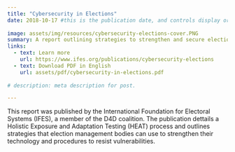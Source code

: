 ```yaml
---
title: "Cybersecurity in Elections"
date: 2018-10-17 #this is the publication date, and controls display order.
 
image: assets/img/resources/cybersecurity-elections-cover.PNG
summary: A report outlining strategies to strengthen and secure election management bodies.
links:
  - text: Learn more
    url: https://www.ifes.org/publications/cybersecurity-elections
  - text: Download PDF in English
    url: assets/pdf/cybersecurity-in-elections.pdf
    
# description: meta description for post.

---
```


This report was published by the International Foundation for Electoral Systems (IFES), a member of the D4D coalition. The publication dettails a Holistic Exposure and Adaptation Testing (HEAT) process and outlines strategies that election management bodies can use to strengthen their technology and procedures to resist vulnerabilities.

